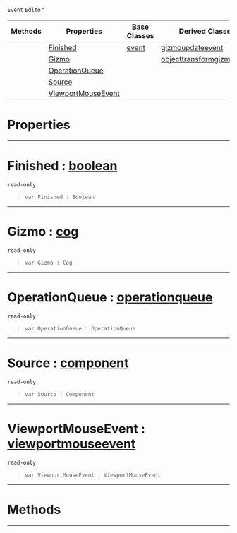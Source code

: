  `Event` `Editor`



|Methods|Properties|Base Classes|Derived Classes|
|---|---|---|---|
| |[ Finished](https://plasmaengine.github.io/PlasmaDocs/Plasma1/C++/code_reference/class_reference/gizmoevent.md#finished-plasma-engine-doc)|[event](https://plasmaengine.github.io/PlasmaDocs/Plasma1/C++/code_reference/class_reference/event.md)|[gizmoupdateevent](https://plasmaengine.github.io/PlasmaDocs/Plasma1/C++/code_reference/class_reference/gizmoupdateevent.md)|
| |[ Gizmo](https://plasmaengine.github.io/PlasmaDocs/Plasma1/C++/code_reference/class_reference/gizmoevent.md#gizmo-plasma-engine-docume)| |[objecttransformgizmoevent](https://plasmaengine.github.io/PlasmaDocs/Plasma1/C++/code_reference/class_reference/objecttransformgizmoevent.md)|
| |[ OperationQueue](https://plasmaengine.github.io/PlasmaDocs/Plasma1/C++/code_reference/class_reference/gizmoevent.md#operationqueue-plasma-engi)| | |
| |[ Source](https://plasmaengine.github.io/PlasmaDocs/Plasma1/C++/code_reference/class_reference/gizmoevent.md#source-plasma-engine-docum)| | |
| |[ ViewportMouseEvent](https://plasmaengine.github.io/PlasmaDocs/Plasma1/C++/code_reference/class_reference/gizmoevent.md#viewportmouseevent-plasma)| | |


 #  Properties


---  
 #  Finished : [boolean](https://plasmaengine.github.io/PlasmaDocs/Plasma1/C++/code_reference/lightning_base_types/boolean.md)

 `read-only`

> 
> ``` lang=cpp, name=Lightning
> var Finished : Boolean


---  
 #  Gizmo : [cog](https://plasmaengine.github.io/PlasmaDocs/Plasma1/C++/code_reference/class_reference/cog.md)

 `read-only`

> 
> ``` lang=cpp, name=Lightning
> var Gizmo : Cog


---  
 #  OperationQueue : [operationqueue](https://plasmaengine.github.io/PlasmaDocs/Plasma1/C++/code_reference/class_reference/operationqueue.md)

 `read-only`

> 
> ``` lang=cpp, name=Lightning
> var OperationQueue : OperationQueue


---  
 #  Source : [component](https://plasmaengine.github.io/PlasmaDocs/Plasma1/C++/code_reference/class_reference/component.md)

 `read-only`

> 
> ``` lang=cpp, name=Lightning
> var Source : Component


---  
 #  ViewportMouseEvent : [viewportmouseevent](https://plasmaengine.github.io/PlasmaDocs/Plasma1/C++/code_reference/class_reference/viewportmouseevent.md)

 `read-only`

> 
> ``` lang=cpp, name=Lightning
> var ViewportMouseEvent : ViewportMouseEvent


---  
 #  Methods


---  
 

 